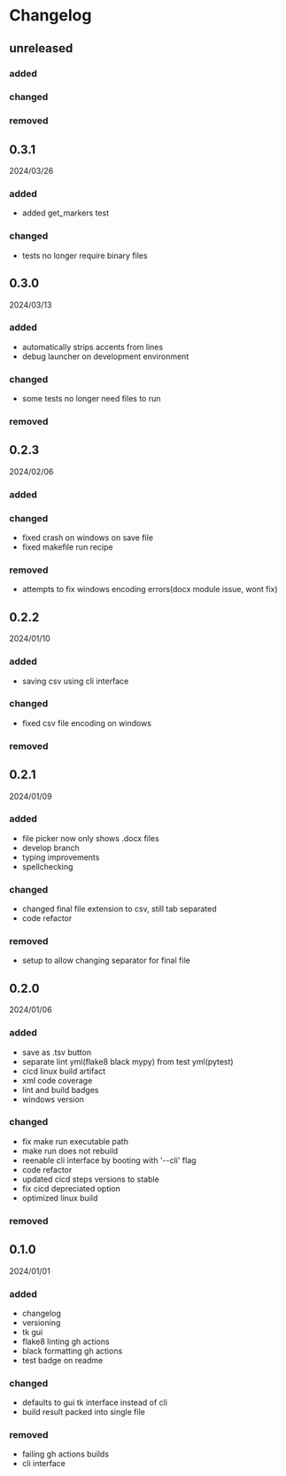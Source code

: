 # Changelog

## unreleased

### added
### changed
### removed

## 0.3.1
2024/03/26

### added
- added get_markers test

### changed
- tests no longer require binary files

## 0.3.0
2024/03/13

### added
- automatically strips accents from lines
- debug launcher on development environment

### changed
- some tests no longer need files to run

### removed

## 0.2.3
2024/02/06

### added

### changed
- fixed crash on windows on save file
- fixed makefile run recipe

### removed
- attempts to fix windows encoding errors(docx module issue, wont fix)

## 0.2.2
2024/01/10

### added
- saving csv using cli interface

### changed
- fixed csv file encoding on windows

### removed

## 0.2.1
2024/01/09

### added
- file picker now only shows .docx files
- develop branch
- typing improvements
- spellchecking

### changed
- changed final file extension to csv, still tab separated
- code refactor

### removed
- setup to allow changing separator for final file

## 0.2.0
2024/01/06

### added
- save as .tsv button
- separate lint yml(flake8 black mypy) from test yml(pytest)
- cicd linux build artifact
- xml code coverage
- lint and build badges
- windows version

### changed
- fix make run executable path
- make run does not rebuild
- reenable cli interface by booting with '--cli' flag
- code refactor
- updated cicd steps versions to stable
- fix cicd depreciated option
- optimized linux build

### removed

## 0.1.0
2024/01/01

### added
- changelog
- versioning
- tk gui
- flake8 linting gh actions
- black formatting gh actions
- test badge on readme

### changed
- defaults to gui tk interface instead of cli
- build result packed into single file

### removed
- failing gh actions builds
- cli interface
